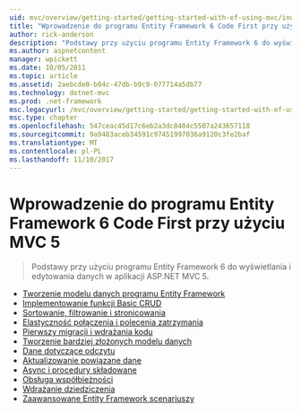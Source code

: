 ```yaml
---
uid: mvc/overview/getting-started/getting-started-with-ef-using-mvc/index
title: "Wprowadzenie do programu Entity Framework 6 Code First przy użyciu MVC 5 | Dokumentacja firmy Microsoft"
author: rick-anderson
description: "Podstawy przy użyciu programu Entity Framework 6 do wyświetlania i edytowania danych w aplikacji ASP.NET MVC 5."
ms.author: aspnetcontent
manager: wpickett
ms.date: 10/05/2011
ms.topic: article
ms.assetid: 2aebcde0-b04c-47db-b9c9-077714a5db77
ms.technology: dotnet-mvc
ms.prod: .net-framework
msc.legacyurl: /mvc/overview/getting-started/getting-started-with-ef-using-mvc
msc.type: chapter
ms.openlocfilehash: 547ceac45d17c6eb2a3dc8404c5507a243657118
ms.sourcegitcommit: 9a9483aceb34591c97451997036a9120c3fe2baf
ms.translationtype: MT
ms.contentlocale: pl-PL
ms.lasthandoff: 11/10/2017
---
```

<a name="getting-started-with-entity-framework-6-code-first-using-mvc-5"></a>Wprowadzenie do programu Entity Framework 6 Code First przy użyciu MVC 5
====================
> Podstawy przy użyciu programu Entity Framework 6 do wyświetlania i edytowania danych w aplikacji ASP.NET MVC 5.


- [Tworzenie modelu danych programu Entity Framework](creating-an-entity-framework-data-model-for-an-asp-net-mvc-application.md)
- [Implementowanie funkcji Basic CRUD](implementing-basic-crud-functionality-with-the-entity-framework-in-asp-net-mvc-application.md)
- [Sortowanie, filtrowanie i stronicowania](sorting-filtering-and-paging-with-the-entity-framework-in-an-asp-net-mvc-application.md)
- [Elastyczność połączenia i polecenia zatrzymania](connection-resiliency-and-command-interception-with-the-entity-framework-in-an-asp-net-mvc-application.md)
- [Pierwszy migracji i wdrażania kodu](migrations-and-deployment-with-the-entity-framework-in-an-asp-net-mvc-application.md)
- [Tworzenie bardziej złożonych modelu danych](creating-a-more-complex-data-model-for-an-asp-net-mvc-application.md)
- [Dane dotyczące odczytu](reading-related-data-with-the-entity-framework-in-an-asp-net-mvc-application.md)
- [Aktualizowanie powiązane dane](updating-related-data-with-the-entity-framework-in-an-asp-net-mvc-application.md)
- [Async i procedury składowane](async-and-stored-procedures-with-the-entity-framework-in-an-asp-net-mvc-application.md)
- [Obsługa współbieżności](handling-concurrency-with-the-entity-framework-in-an-asp-net-mvc-application.md)
- [Wdrażanie dziedziczenia](implementing-inheritance-with-the-entity-framework-in-an-asp-net-mvc-application.md)
- [Zaawansowane Entity Framework scenariuszy](advanced-entity-framework-scenarios-for-an-mvc-web-application.md)
